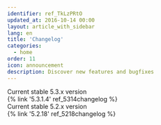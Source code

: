 ```yaml
---
identifier: ref_TkLzPRtO
updated_at: 2016-10-14 00:00
layout: article_with_sidebar
lang: en
title: 'Changelog'
categories:
  - home
order: 11
icon: announcement
description: Discover new features and bugfixes
---
```


<div class="ui vertical padded center aligned basic segment">
    <div class="ui statistics">
      <div class="statistic">
        <div class="label">Current stable 5.3.x version</div>
        <div class="value" markdown="span">{% link '5.3.1.4' ref_5314changelog %}</div>
      </div>
      <div class="statistic">
        <div class="label">Current stable 5.2.x version</div>
        <div class="value" markdown="span">{% link '5.2.18' ref_5218changelog %}</div>
      </div>
    </div>
</div>
